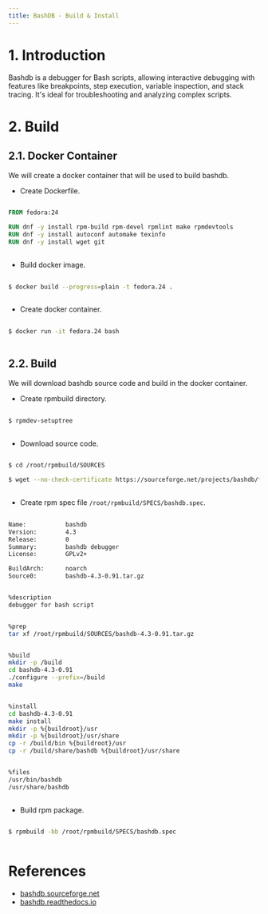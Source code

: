 ```yaml
---
title: BashDB - Build & Install
---
```


# 1. Introduction
Bashdb is a debugger for Bash scripts, allowing interactive debugging with features like breakpoints, step execution, variable inspection, and stack tracing. It's ideal for troubleshooting and analyzing complex scripts.


# 2. Build
## 2.1. Docker Container
We will create a docker container that will be used to build bashdb.

- Create Dockerfile.
```Dockerfile
  
FROM fedora:24

RUN dnf -y install rpm-build rpm-devel rpmlint make rpmdevtools
RUN dnf -y install autoconf automake texinfo
RUN dnf -y install wget git
  
```

- Build docker image.
```sh
  
$ docker build --progress=plain -t fedora.24 .
  
```

- Create docker container.
```sh
  
$ docker run -it fedora.24 bash
  
```

## 2.2. Build
We will download bashdb source code and build in the docker container.

- Create rpmbuild directory.
```sh
  
$ rpmdev-setuptree
  
```

- Download source code.
```sh
  
$ cd /root/rpmbuild/SOURCES

$ wget --no-check-certificate https://sourceforge.net/projects/bashdb/files/bashdb/4.3-0.91/bashdb-4.3-0.91.tar.gz
  
```

- Create rpm spec file `/root/rpmbuild/SPECS/bashdb.spec`.
```sh
  
Name:           bashdb
Version:        4.3
Release:        0
Summary:        bashdb debugger
License:        GPLv2+

BuildArch:      noarch
Source0:        bashdb-4.3-0.91.tar.gz


%description
debugger for bash script


%prep
tar xf /root/rpmbuild/SOURCES/bashdb-4.3-0.91.tar.gz


%build
mkdir -p /build
cd bashdb-4.3-0.91
./configure --prefix=/build
make


%install
cd bashdb-4.3-0.91
make install
mkdir -p %{buildroot}/usr
mkdir -p %{buildroot}/usr/share
cp -r /build/bin %{buildroot}/usr
cp -r /build/share/bashdb %{buildroot}/usr/share


%files
/usr/bin/bashdb
/usr/share/bashdb
  
```

- Build rpm package.
```sh
  
$ rpmbuild -bb /root/rpmbuild/SPECS/bashdb.spec
  
```


# References
- [bashdb.sourceforge.net](https://bashdb.sourceforge.net/)
- [bashdb.readthedocs.io](https://bashdb.readthedocs.io)